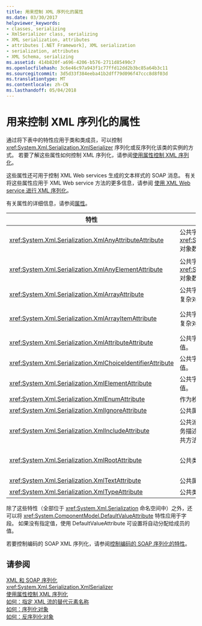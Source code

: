 ```yaml
---
title: 用来控制 XML 序列化的属性
ms.date: 03/30/2017
helpviewer_keywords:
- classes, serializing
- XmlSerializer class, serializing
- XML serialization, attributes
- attributes [.NET Framework], XML serialization
- serialization, attributes
- XML Schema, serializing
ms.assetid: 414b820f-a696-4206-b576-2711d85490c7
ms.openlocfilehash: 3c6e46c97a943f1c77ffd12dd2b3bc85a64b3c11
ms.sourcegitcommit: 3d5d33f384eeba41b2dff79d096f47ccc8d8f03d
ms.translationtype: MT
ms.contentlocale: zh-CN
ms.lasthandoff: 05/04/2018
---
```

# <a name="attributes-that-control-xml-serialization"></a>用来控制 XML 序列化的属性
通过将下表中的特性应用于类和类成员，可以控制 <xref:System.Xml.Serialization.XmlSerializer> 序列化或反序列化该类的实例的方式。 若要了解这些属性如何控制 XML 序列化，请参阅[使用属性控制 XML 序列化](../../../docs/standard/serialization/controlling-xml-serialization-using-attributes.md)。  
  
 这些属性还可用于控制 XML Web services 生成的文本样式的 SOAP 消息。 有关将这些属性应用于 XML Web service 方法的更多信息，请参阅 [使用 XML Web service 进行 XML 序列化](../../../docs/standard/serialization/xml-serialization-with-xml-web-services.md)。  
  
 有关属性的详细信息，请参阅[属性](../../../docs/standard/attributes/index.md)。  
  
|特性|适用对象|指定|  
|---------------|----------------|---------------|  
|<xref:System.Xml.Serialization.XmlAnyAttributeAttribute>|公共字段、属性、参数或返回 <xref:System.Xml.XmlAttribute> 对象数组的返回值。|反序列化时，将会使用 <xref:System.Xml.XmlAttribute> 对象填充数组，而这些对象代表对于架构未知的所有 XML 特性。|  
|<xref:System.Xml.Serialization.XmlAnyElementAttribute>|公共字段、属性、参数或返回 <xref:System.Xml.XmlElement> 对象数组的返回值。|反序列化时，将会使用 <xref:System.Xml.XmlElement> 对象填充数组，而这些对象代表对于架构未知的所有 XML 元素。|  
|<xref:System.Xml.Serialization.XmlArrayAttribute>|公共字段、属性、参数或返回复杂对象的数组的返回值。|数组成员将作为 XML 数组的成员生成。|  
|<xref:System.Xml.Serialization.XmlArrayItemAttribute>|公共字段、属性、参数或返回复杂对象的数组的返回值。|可以插入数组的派生类型。 通常与 <xref:System.Xml.Serialization.XmlArrayAttribute> 一起应用。|  
|<xref:System.Xml.Serialization.XmlAttributeAttribute>|公共字段、属性、参数或返回值。|成员将作为 XML 属性进行序列化。|  
|<xref:System.Xml.Serialization.XmlChoiceIdentifierAttribute>|公共字段、属性、参数或返回值。|可以使用枚举进一步消除成员的歧义。|  
|<xref:System.Xml.Serialization.XmlElementAttribute>|公共字段、属性、参数或返回值。|字段或属性将作为 XML 元素进行序列化。|  
|<xref:System.Xml.Serialization.XmlEnumAttribute>|作为枚举标识符的公共字段。|枚举成员的元素名称。|  
|<xref:System.Xml.Serialization.XmlIgnoreAttribute>|公共属性和公共字段。|序列化包含类时，应该忽略属性或字段。|  
|<xref:System.Xml.Serialization.XmlIncludeAttribute>|公共派生类声明，以及 Web 服务描述语言 (WSDL) 文档的公共方法的返回值。|生成要在序列化时识别的架构时，应该将该类包括在内。|  
|<xref:System.Xml.Serialization.XmlRootAttribute>|公共类声明。|控制视为 XML 根元素的属性目标的 XML 序列化。 使用该属性可进一步指定命名空间和元素名称。|  
|<xref:System.Xml.Serialization.XmlTextAttribute>|公共属性和公共字段。|属性或字段应该作为 XML 文本进行序列化。|  
|<xref:System.Xml.Serialization.XmlTypeAttribute>|公共类声明。|XML 类型的名称和命名空间。|  
  
 除了这些特性（全部位于 <xref:System.Xml.Serialization> 命名空间中）之外，还可以将 <xref:System.ComponentModel.DefaultValueAttribute> 特性应用于字段。 如果没有指定值，使用 DefaultValueAttribute 可设置将自动分配给成员的值。  
  
 若要控制编码的 SOAP XML 序列化，请参阅[控制编码的 SOAP 序列化的特性](../../../docs/standard/serialization/attributes-that-control-encoded-soap-serialization.md)。  
  
## <a name="see-also"></a>请参阅  
 [XML 和 SOAP 序列化](../../../docs/standard/serialization/xml-and-soap-serialization.md)  
 <xref:System.Xml.Serialization.XmlSerializer>  
 [使用属性控制 XML 序列化](../../../docs/standard/serialization/controlling-xml-serialization-using-attributes.md)  
 [如何：指定 XML 流的替代元素名称](../../../docs/standard/serialization/how-to-specify-an-alternate-element-name-for-an-xml-stream.md)  
 [如何：序列化对象](../../../docs/standard/serialization/how-to-serialize-an-object.md)  
 [如何：反序列化对象](../../../docs/standard/serialization/how-to-deserialize-an-object.md)
